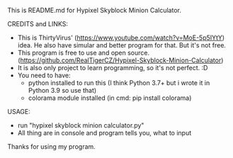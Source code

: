 This is README.md for Hypixel Skyblock Minion Calculator.

CREDITS and LINKS:
  - This is ThirtyVirus' (https://www.youtube.com/watch?v=MoE-5p5IYtY) idea. 
    He also have simular and better program for that. But it's not free.
  - This program is free to use and open source. (https://github.com/RealTigerCZ/Hypixel-Skyblock-Minion-Calculator)
  - It is also only project to learn programming, so it's not perfect. :D 
  - You need to have:
	- python installed to run this (I think Python 3.7+ but i wrote it in Python 3.9 so use that)
	- colorama module installed (in cmd: pip install colorama)

USAGE:
  - run "hypixel skyblock minion calculator.py"
  - All thing are in console and program tells you, what to input

Thanks for using my program.